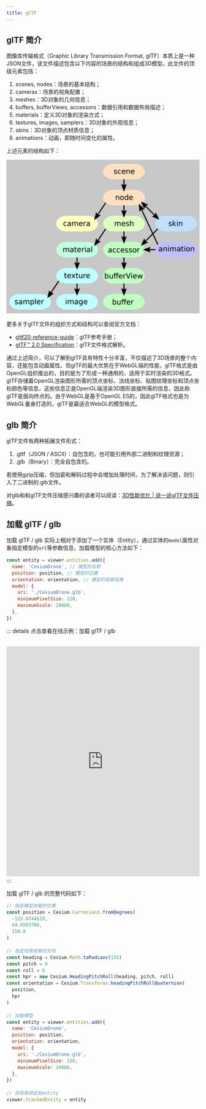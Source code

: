 ```yaml
---
title: glTF
---
```


## glTF 简介
图像库传输格式（Graphic Library Transmission Format, glTF）本质上是一种JSON文件，该文件描述包含以下内容的场景的结构和组成3D模型。此文件的顶级元素包括：
1. scenes, nodes：场景的基本结构；
1. cameras：场景的视角配置；
1. meshes：3D对象的几何信息；
1. buffers, bufferViews, accessors：数据引用和数据布局描述；
1. materials：定义3D对象的渲染方式；
1. textures, images, samplers：3D对象的外观信息；
1. skins：3D对象的顶点材质信息；
1. animations：动画，即随时间变化的属性。

上述元素的结构如下：

![gltf-01](/assets/img/advance/gltf-01.png)

更多关于glTF文件的组织方式和结构可以查阅官方文档：
- [gltf20-reference-guide](https://www.khronos.org/files/gltf20-reference-guide.pdf)：glTF参考手册；
- [glTF™ 2.0 Specification](https://www.khronos.org/registry/glTF/specs/2.0/glTF-2.0.html#foreword)：glTF文件格式解析。

通过上述简介，可以了解到glTF具有特性十分丰富，不仅描述了3D场景的整个内容，还能包含动画属性。但glTF的最大优势在于WebGL端的性能，glTF格式是由OpenGL组织推出的，目的是为了形成一种通用的、适用于实时渲染的3D格式。glTF存储着OpenGL渲染图形所需的顶点坐标、法线坐标、贴图纹理坐标和顶点坐标颜色等信息，这些信息正是OpenGL端渲染3D图形直接所需的信息，因此称glTF是面向终点的。由于WebGL是基于OpenGL ES的，因此glTF格式也是为WebGL量身打造的，glTF是最适合WebGL的模型格式。

## glb 简介

glTF文件有两种拓展文件形式：

1. .gltf（JSON / ASCII）：自包含的，也可能引用外部二进制和纹理资源；
2. .glb（Binary）：完全自包含的。

若使用gzip压缩，但加密和解码过程中会增加处理时间，为了解决该问题，则引入了二进制的.glb文件。

对glb和和glTF文件压缩感兴趣的读者可以阅读：[3D性能优化 | 说一说glTF文件压缩](https://www.shuzhiduo.com/A/mo5kVZoQJw/)。

## 加载 glTF / glb

加载 glTF / glb 实际上相对于添加了一个实体（Entity），通过实体的`model`属性对象指定模型的`url`等参数信息，加载模型的核心方法如下：

```javascript
const entity = viewer.entities.add({
  name: 'CesiumDrone', // 模型的名称
  position: position, // 模型的位置
  orientation: orientation, // 模型的观察视角
  model: {
    uri: './CesiumDrone.glb',
    minimumPixelSize: 128,
    maximumScale: 20000,
  },
})
```
::: details 点击查看在线示例：加载 glTF / glb

<br/>
 <iframe
 height=600 
 width=100% 
 src="https://syzdev.cn/cesium-docs-demo/gltf/loadgltf.html" 
 frameborder=0 >
 </iframe>
:::

加载 glTF / glb 的完整代码如下：

```javascript
// 指定模型加载的位置
const position = Cesium.Cartesian3.fromDegrees(
  -123.0744619,
  44.0503706,
  150.0
)

// 指定视角观察的方向
const heading = Cesium.Math.toRadians(135)
const pitch = 0
const roll = 0
const hpr = new Cesium.HeadingPitchRoll(heading, pitch, roll)
const orientation = Cesium.Transforms.headingPitchRollQuaternion(
  position,
  hpr
)

// 加载模型
const entity = viewer.entities.add({
  name: 'CesiumDrone',
  position: position,
  orientation: orientation,
  model: {
    uri: './CesiumDrone.glb',
    minimumPixelSize: 128,
    maximumScale: 20000,
  },
})

// 将视角锁定到entity
viewer.trackedEntity = entity 
```
